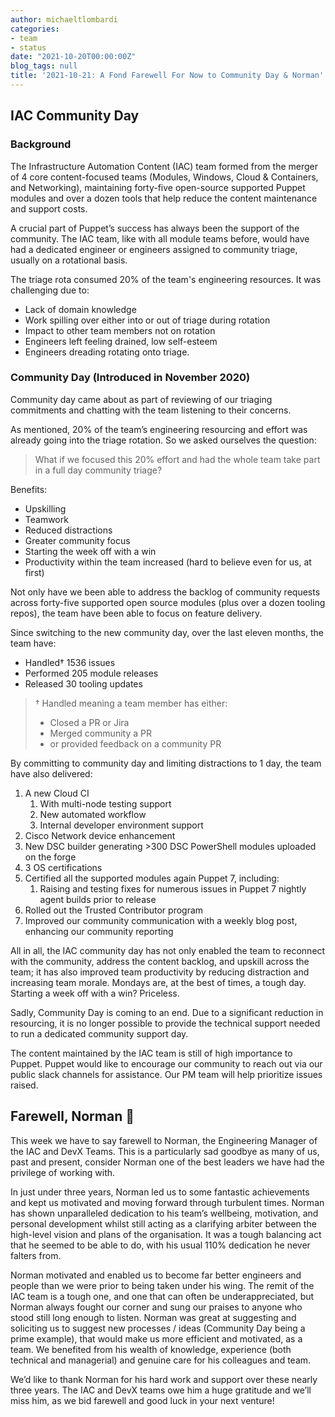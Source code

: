 ```yaml
---
author: michaeltlombardi
categories:
- team
- status
date: "2021-10-20T00:00:00Z"
blog_tags: null
title: '2021-10-21: A Fond Farewell For Now to Community Day & Norman'
---
```


## IAC Community Day

### Background

The Infrastructure Automation Content (IAC) team formed from the merger of 4 core content-focused teams (Modules, Windows, Cloud & Containers, and Networking),
maintaining forty-five open-source supported Puppet modules and over a dozen tools that help reduce the content maintenance and support costs.

A crucial part of Puppet’s success has always been the support of the community.
The IAC team, like with all module teams before, would have had a dedicated engineer or engineers assigned to community triage, usually on a rotational basis.

The triage rota consumed 20% of the team's engineering resources. It was challenging due to:

- Lack of domain knowledge
- Work spilling over either into or out of triage during rotation
- Impact to other team members not on rotation
- Engineers left feeling drained, low self-esteem
- Engineers dreading rotating onto triage.

### Community Day (Introduced in November 2020)

Community day came about as part of reviewing of our triaging commitments and chatting with the team listening to their concerns.

As mentioned, 20% of the team’s engineering resourcing and effort was already going into the triage rotation. So we asked ourselves the question:

> What if we focused this 20% effort and had the whole team take part in a full day community triage?

Benefits:

- Upskilling
- Teamwork
- Reduced distractions
- Greater community focus
- Starting the week off with a win
- Productivity within the team increased (hard to believe even for us, at first)

Not only have we been able to address the backlog of community requests across forty-five supported open source modules (plus over a dozen tooling repos), the team have been able to focus on feature delivery.

Since switching to the new community day, over the last eleven months, the team have:

- Handled† 1536 issues
- Performed 205 module releases
- Released 30 tooling updates

> †  Handled meaning a team member has either:
>
> - Closed a PR or Jira
> - Merged community a PR
> - or provided feedback on a community PR

By committing to community day and limiting distractions to 1 day, the team have also delivered:

1. A new Cloud CI
   1. With multi-node testing support
   2. New automated workflow
   3. Internal developer environment support
2. Cisco Network device enhancement
3. New DSC builder generating >300 DSC PowerShell modules uploaded on the forge
4. 3 OS certifications
5. Certified all the supported modules again Puppet 7, including:
   1. Raising and testing fixes for numerous issues in Puppet 7 nightly agent builds prior to release
6. Rolled out the Trusted Contributor program
7. Improved our community communication with a weekly blog post, enhancing our community reporting

All in all, the IAC community day has not only enabled the team to reconnect with the community, address the content backlog, and upskill across the team;
it has also improved team productivity by reducing distraction and increasing team morale.
Mondays are, at the best of times, a tough day.
Starting a week off with a win? Priceless.

Sadly, Community Day is coming to an end.
Due to a significant reduction in resourcing, it is no longer possible to provide the technical support needed to run a dedicated community support day.

The content maintained by the IAC team is still of high importance to Puppet.
Puppet would like to encourage our community to reach out via our public slack channels for assistance.
Our PM team will help prioritize issues raised.

## Farewell, Norman 💜

This week we have to say farewell to Norman, the Engineering Manager of the IAC and DevX Teams.
This is a particularly sad goodbye as many of us, past and present, consider Norman one of the best leaders we have had the privilege of working with.

In just under three years, Norman led us to some fantastic achievements and kept us motivated and moving forward through turbulent times.
Norman has shown unparalleled dedication to his team’s wellbeing, motivation, and personal development whilst still acting as a clarifying arbiter between the high-level vision and plans of the organisation.
It was a tough balancing act that he seemed to be able to do, with his usual 110% dedication he never falters from.

Norman motivated and enabled us to become far better engineers and people than we were prior to being taken under his wing.
The remit of the IAC team is a tough one, and one that can often be underappreciated, but Norman always fought our corner and sung our praises to anyone who stood still long enough to listen.
Norman was great at suggesting and soliciting us to suggest new processes / ideas (Community Day being a prime example), that would make us more efficient and motivated, as a team.
We benefited from his wealth of knowledge, experience (both technical and managerial) and genuine care for his colleagues and team.

We’d like to thank Norman for his hard work and support over these nearly three years.
The IAC and DevX teams owe him a huge gratitude and we’ll miss him, as we bid farewell and good luck in your next venture!
